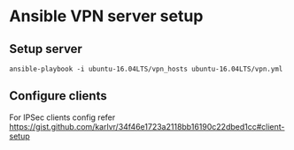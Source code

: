 # Ansible VPN server setup

## Setup server

```shell
ansible-playbook -i ubuntu-16.04LTS/vpn_hosts ubuntu-16.04LTS/vpn.yml
```

## Configure clients

For IPSec clients config refer https://gist.github.com/karlvr/34f46e1723a2118bb16190c22dbed1cc#client-setup
